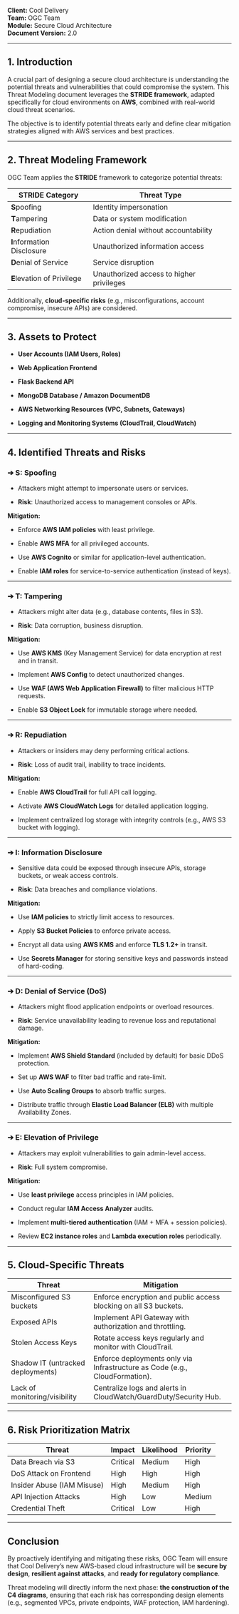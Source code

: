 

**Client:** Cool Delivery  
**Team:** OGC Team  
**Module:** Secure Cloud Architecture  
**Document Version:** 2.0  

---

## 1. Introduction

A crucial part of designing a secure cloud architecture is understanding the potential threats and vulnerabilities that could compromise the system. This Threat Modeling document leverages the **STRIDE framework**, adapted specifically for cloud environments on **AWS**, combined with real-world cloud threat scenarios.

The objective is to identify potential threats early and define clear mitigation strategies aligned with AWS services and best practices.

---

## 2. Threat Modeling Framework

OGC Team applies the **STRIDE** framework to categorize potential threats:

| STRIDE Category            | Threat Type                              |
| -------------------------- | ---------------------------------------- |
| **S**poofing               | Identity impersonation                   |
| **T**ampering              | Data or system modification              |
| **R**epudiation            | Action denial without accountability     |
| **I**nformation Disclosure | Unauthorized information access          |
| **D**enial of Service      | Service disruption                       |
| **E**levation of Privilege | Unauthorized access to higher privileges |
Additionally, **cloud-specific risks** (e.g., misconfigurations, account compromise, insecure APIs) are considered.

---

## 3. Assets to Protect

- **User Accounts (IAM Users, Roles)**
    
- **Web Application Frontend**
    
- **Flask Backend API**
    
- **MongoDB Database / Amazon DocumentDB**
    
- **AWS Networking Resources (VPC, Subnets, Gateways)**
    
- **Logging and Monitoring Systems (CloudTrail, CloudWatch)**
    

---

## 4. Identified Threats and Risks

### ➔ S: Spoofing

- Attackers might attempt to impersonate users or services.
    
- **Risk**: Unauthorized access to management consoles or APIs.
    

**Mitigation:**

- Enforce **AWS IAM policies** with least privilege.
    
- Enable **AWS MFA** for all privileged accounts.
    
- Use **AWS Cognito** or similar for application-level authentication.
    
- Enable **IAM roles** for service-to-service authentication (instead of keys).
    

---

### ➔ T: Tampering

- Attackers might alter data (e.g., database contents, files in S3).
    
- **Risk**: Data corruption, business disruption.
    

**Mitigation:**

- Use **AWS KMS** (Key Management Service) for data encryption at rest and in transit.
    
- Implement **AWS Config** to detect unauthorized changes.
    
- Use **WAF (AWS Web Application Firewall)** to filter malicious HTTP requests.
    
- Enable **S3 Object Lock** for immutable storage where needed.
    

---

### ➔ R: Repudiation

- Attackers or insiders may deny performing critical actions.
    
- **Risk**: Loss of audit trail, inability to trace incidents.
    

**Mitigation:**

- Enable **AWS CloudTrail** for full API call logging.
    
- Activate **AWS CloudWatch Logs** for detailed application logging.
    
- Implement centralized log storage with integrity controls (e.g., AWS S3 bucket with logging).
    

---

### ➔ I: Information Disclosure

- Sensitive data could be exposed through insecure APIs, storage buckets, or weak access controls.
    
- **Risk**: Data breaches and compliance violations.
    

**Mitigation:**

- Use **IAM policies** to strictly limit access to resources.
    
- Apply **S3 Bucket Policies** to enforce private access.
    
- Encrypt all data using **AWS KMS** and enforce **TLS 1.2+** in transit.
    
- Use **Secrets Manager** for storing sensitive keys and passwords instead of hard-coding.
    

---

### ➔ D: Denial of Service (DoS)

- Attackers might flood application endpoints or overload resources.
    
- **Risk**: Service unavailability leading to revenue loss and reputational damage.
    

**Mitigation:**

- Implement **AWS Shield Standard** (included by default) for basic DDoS protection.
    
- Set up **AWS WAF** to filter bad traffic and rate-limit.
    
- Use **Auto Scaling Groups** to absorb traffic surges.
    
- Distribute traffic through **Elastic Load Balancer (ELB)** with multiple Availability Zones.
    

---

### ➔ E: Elevation of Privilege

- Attackers may exploit vulnerabilities to gain admin-level access.
    
- **Risk**: Full system compromise.
    

**Mitigation:**

- Use **least privilege** access principles in IAM policies.
    
- Conduct regular **IAM Access Analyzer** audits.
    
- Implement **multi-tiered authentication** (IAM + MFA + session policies).
    
- Review **EC2 instance roles** and **Lambda execution roles** periodically.
    

---

## 5. Cloud-Specific Threats

| Threat                            | Mitigation                                                                  |
| --------------------------------- | --------------------------------------------------------------------------- |
| Misconfigured S3 buckets          | Enforce encryption and public access blocking on all S3 buckets.            |
| Exposed APIs                      | Implement API Gateway with authorization and throttling.                    |
| Stolen Access Keys                | Rotate access keys regularly and monitor with CloudTrail.                   |
| Shadow IT (untracked deployments) | Enforce deployments only via Infrastructure as Code (e.g., CloudFormation). |
| Lack of monitoring/visibility     | Centralize logs and alerts in CloudWatch/GuardDuty/Security Hub.            |

---

## 6. Risk Prioritization Matrix


|Threat|Impact|Likelihood|Priority|
|---|---|---|---|
|Data Breach via S3|Critical|Medium|High|
|DoS Attack on Frontend|High|High|High|
|Insider Abuse (IAM Misuse)|High|Medium|High|
|API Injection Attacks|High|Low|Medium|
|Credential Theft|Critical|Low|High|

---

## Conclusion

By proactively identifying and mitigating these risks, OGC Team will ensure that Cool Delivery’s new AWS-based cloud infrastructure will be **secure by design**, **resilient against attacks**, and **ready for regulatory compliance**.

Threat modeling will directly inform the next phase: **the construction of the C4 diagrams**, ensuring that each risk has corresponding design elements (e.g., segmented VPCs, private endpoints, WAF protection, IAM hardening).